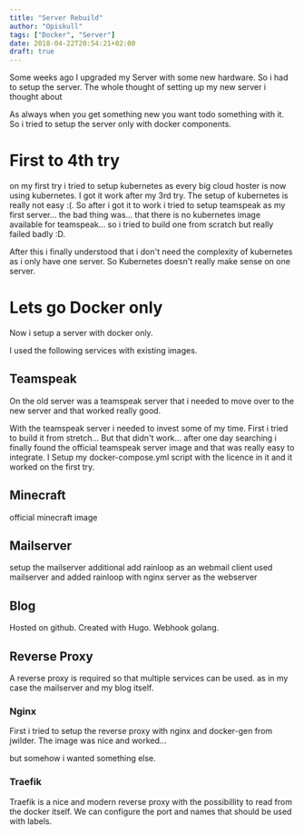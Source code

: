 ```yaml
---
title: "Server Rebuild"
author: "Opiskull"
tags: ["Docker", "Server"]
date: 2018-04-22T20:54:21+02:00
draft: true
---
```


Some weeks ago I upgraded my Server with some new hardware. So i had to setup the server. The whole thought of setting up my new server i thought about

As always when you get something new you want todo something with it. So i tried to setup the server only with docker components.

# First to 4th try
on my first try i tried to setup kubernetes as every big cloud hoster is now using kubernetes. I got it work after my 3rd try. The setup of kubernetes is really not easy :(.
So after i got it to work i tried to setup teamspeak as my first server... the bad thing was... that there is no kubernetes image available for teamspeak... so i tried to build one from scratch but really failed badly :D.

After this i finally understood that i don't need the complexity of kubernetes as i only have one server. So Kubernetes doesn't really make sense on one server.

# Lets go Docker only

Now i setup a server with docker only. 



I used the following services with existing images.

## Teamspeak

On the old server was a teamspeak server that i needed to move over to the new server and that worked really good.

With the teamspeak server i needed to invest some of my time. First i tried to build it from stretch... But that didn't work... after one day searching i finally found the official teamspeak server image and that was really easy to integrate. I Setup my docker-compose.yml script with the licence in it and it worked on the first try.

## Minecraft

official minecraft image

## Mailserver

setup the mailserver
additional add rainloop as an webmail client
used mailserver and added rainloop with nginx server as the webserver

## Blog

Hosted on github. Created with Hugo. Webhook golang.

## Reverse Proxy

A reverse proxy is required so that multiple services can be used. as in my case the mailserver and my blog itself.

### Nginx 

First i tried to setup the reverse proxy with nginx and docker-gen from jwilder. The image was nice and worked...

but somehow i wanted something else.

### Traefik
Traefik is a nice and modern reverse proxy with the possibillity to read from the docker itself. We can configure the port and names that should be used with labels.


